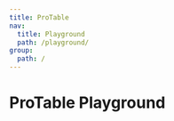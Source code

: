 ```yaml
---
title: ProTable
nav:
  title: Playground
  path: /playground/
group:
  path: /
---
```


# ProTable Playground

<code src="../../packages/table/src/demos/dynamic-settings.tsx" iframe="650px"  background="#f5f5f5"  title="属性展示" />
